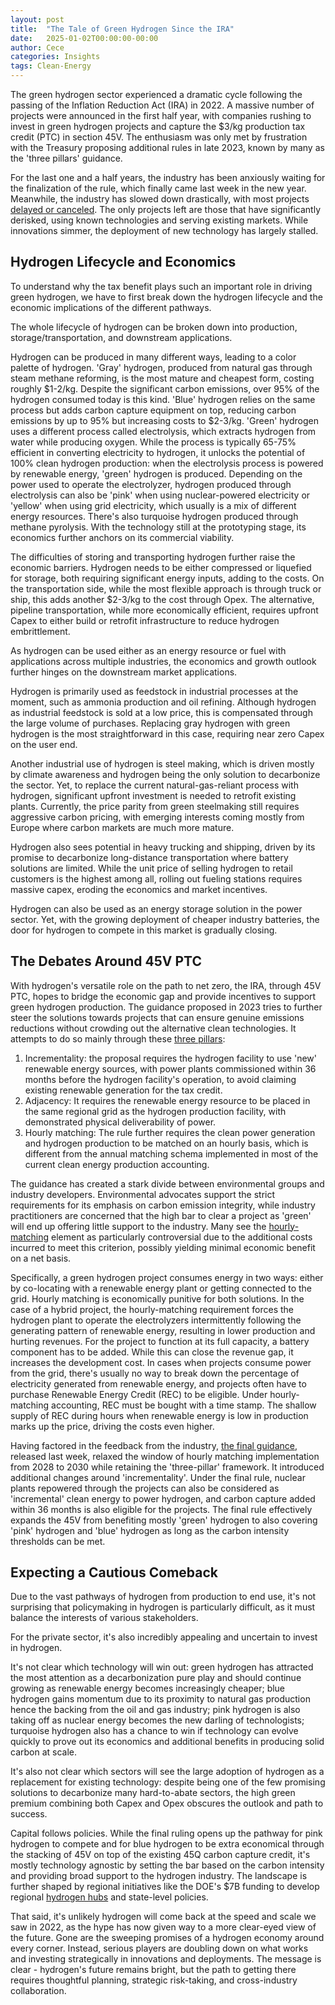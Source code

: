 ```yaml
---
layout: post
title:  "The Tale of Green Hydrogen Since the IRA"
date:   2025-01-02T00:00:00-00:00
author: Cece
categories: Insights
tags: Clean-Energy
---
```


The green hydrogen sector experienced a dramatic cycle following the passing of the Inflation Reduction Act (IRA) in 2022. A massive number of projects were announced in the first half year, with companies rushing to invest in green hydrogen projects and capture the $3/kg production tax credit (PTC) in section 45V. The enthusiasm was only met by frustration with the Treasury proposing additional rules in late 2023, known by many as the 'three pillars' guidance.

For the last one and a half years, the industry has been anxiously waiting for the finalization of the rule, which finally came last week in the new year. Meanwhile, the industry has slowed down drastically, with most projects [delayed or canceled](https://www.cleantech.com/investing-in-green-hydrogen-2024-tackling-green-hydrogens-growing-pains/). The only projects left are those that have significantly derisked, using known technologies and serving existing markets. While innovations simmer, the deployment of new technology has largely stalled.

## Hydrogen Lifecycle and Economics

To understand why the tax benefit plays such an important role in driving green hydrogen, we have to first break down the hydrogen lifecycle and the economic implications of the different pathways.

The whole lifecycle of hydrogen can be broken down into production, storage/transportation, and downstream applications.

Hydrogen can be produced in many different ways, leading to a color palette of hydrogen. 'Gray' hydrogen, produced from natural gas through steam methane reforming, is the most mature and cheapest form, costing roughly $1-2/kg. Despite the significant carbon emissions, over 95% of the hydrogen consumed today is this kind. 'Blue' hydrogen relies on the same process but adds carbon capture equipment on top, reducing carbon emissions by up to 95% but increasing costs to $2-3/kg. 'Green' hydrogen uses a different process called electrolysis, which extracts hydrogen from water while producing oxygen. While the process is typically 65-75% efficient in converting electricity to hydrogen, it unlocks the potential of 100% clean hydrogen production: when the electrolysis process is powered by renewable energy, 'green' hydrogen is produced. Depending on the power used to operate the electrolyzer, hydrogen produced through electrolysis can also be 'pink' when using nuclear-powered electricity or 'yellow' when using grid electricity, which usually is a mix of different energy resources. There's also turquoise hydrogen produced through methane pyrolysis. With the technology still at the prototyping stage, its economics further anchors on its commercial viability.

The difficulties of storing and transporting hydrogen further raise the economic barriers. Hydrogen needs to be either compressed or liquefied for storage, both requiring significant energy inputs, adding to the costs. On the transportation side, while the most flexible approach is through truck or ship, this adds another $2-3/kg to the cost through Opex. The alternative, pipeline transportation, while more economically efficient, requires upfront Capex to either build or retrofit infrastructure to reduce hydrogen embrittlement.

As hydrogen can be used either as an energy resource or fuel with applications across multiple industries, the economics and growth outlook further hinges on the downstream market applications. 

Hydrogen is primarily used as feedstock in industrial processes at the moment, such as ammonia production and oil refining. Although hydrogen as industrial feedstock is sold at a low price, this is compensated through the large volume of purchases. Replacing gray hydrogen with green hydrogen is the most straightforward in this case, requiring near zero Capex on the user end.

Another industrial use of hydrogen is steel making, which is driven mostly by climate awareness and hydrogen being the only solution to decarbonize the sector. Yet, to replace the current natural-gas-reliant process with hydrogen, significant upfront investment is needed to retrofit existing plants. Currently, the price parity from green steelmaking still requires aggressive carbon pricing, with emerging interests coming mostly from Europe where carbon markets are much more mature.

Hydrogen also sees potential in heavy trucking and shipping, driven by its promise to decarbonize long-distance transportation where battery solutions are limited. While the unit price of selling hydrogen to retail customers is the highest among all, rolling out fueling stations requires massive capex, eroding the economics and market incentives.

Hydrogen can also be used as an energy storage solution in the power sector. Yet, with the growing deployment of cheaper industry batteries, the door for hydrogen to compete in this market is gradually closing.

## The Debates Around 45V PTC

With hydrogen's versatile role on the path to net zero, the IRA, through 45V PTC, hopes to bridge the economic gap and provide incentives to support green hydrogen production. The guidance proposed in 2023 tries to further steer the solutions towards projects that can ensure genuine emissions reductions without crowding out the alternative clean technologies. It attempts to do so mainly through these [three pillars](https://www.projectfinance.law/publications/2024/january/hydrogen-tax-credit-guidance/):

1. Incrementality: the proposal requires the hydrogen facility to use 'new' renewable energy sources, with power plants commissioned within 36 months before the hydrogen facility's operation, to avoid claiming existing renewable generation for the tax credit.
2. Adjacency: It requires the renewable energy resource to be placed in the same regional grid as the hydrogen production facility, with demonstrated physical deliverability of power.
3. Hourly matching: The rule further requires the clean power generation and hydrogen production to be matched on an hourly basis, which is different from the annual matching schema implemented in most of the current clean energy production accounting.

The guidance has created a stark divide between environmental groups and industry developers. Environmental advocates support the strict requirements for its emphasis on carbon emission integrity, while industry practitioners are concerned that the high bar to clear a project as 'green' will end up offering little support to the industry. Many see the [hourly-matching](https://www.canarymedia.com/articles/hydrogen/the-new-hydrogen-tax-credits-could-revolutionize-how-clean-energy-is-counted) element as particularly controversial due to the additional costs incurred to meet this criterion, possibly yielding minimal economic benefit on a net basis.

Specifically, a green hydrogen project consumes energy in two ways: either by co-locating with a renewable energy plant or getting connected to the grid. Hourly matching is economically punitive for both solutions. In the case of a hybrid project, the hourly-matching requirement forces the hydrogen plant to operate the electrolyzers intermittently following the generating pattern of renewable energy, resulting in lower production and hurting revenues. For the project to function at its full capacity, a battery component has to be added. While this can close the revenue gap, it increases the development cost. In cases when projects consume power from the grid, there's usually no way to break down the percentage of electricity generated from renewable energy, and projects often have to purchase Renewable Energy Credit (REC) to be eligible. Under hourly-matching accounting, REC must be bought with a time stamp. The shallow supply of REC during hours when renewable energy is low in production marks up the price, driving the costs even higher.

Having factored in the feedback from the industry, [the final guidance](https://home.treasury.gov/news/press-releases/jy2768), released last week, relaxed the window of hourly matching implementation from 2028 to 2030 while retaining the 'three-pillar' framework. It introduced additional changes around 'incrementality'. Under the final rule, nuclear plants repowered through the projects can also be considered as 'incremental' clean energy to power hydrogen, and carbon capture added within 36 months is also eligible for the projects. The final rule effectively expands the 45V from benefiting mostly 'green' hydrogen to also covering 'pink' hydrogen and 'blue' hydrogen as long as the carbon intensity thresholds can be met.

## Expecting a Cautious Comeback 

Due to the vast pathways of hydrogen from production to end use, it's not surprising that policymaking in hydrogen is particularly difficult, as it must balance the interests of various stakeholders.

For the private sector, it's also incredibly appealing and uncertain to invest in hydrogen. 

It's not clear which technology will win out: green hydrogen has attracted the most attention as a decarbonization pure play and should continue growing as renewable energy becomes increasingly cheaper; blue hydrogen gains momentum due to its proximity to natural gas production hence the backing from the oil and gas industry; pink hydrogen is also taking off as nuclear energy becomes the new darling of technologists; turquoise hydrogen also has a chance to win if technology can evolve quickly to prove out its economics and additional benefits in producing solid carbon at scale. 

It's also not clear which sectors will see the large adoption of hydrogen as a replacement for existing technology: despite being one of the few promising solutions to decarbonize many hard-to-abate sectors, the high green premium combining both Capex and Opex obscures the outlook and path to success.

Capital follows policies. While the final ruling opens up the pathway for pink hydrogen to compete and for blue hydrogen to be extra economical through the stacking of 45V on top of the existing 45Q carbon capture credit, it's mostly technology agnostic by setting the bar based on the carbon intensity and providing broad support to the hydrogen industry. The landscape is further shaped by regional initiatives like the DOE's $7B funding to develop regional [hydrogen hubs](https://www.energy.gov/oced/regional-clean-hydrogen-hubs-0) and state-level policies.

That said, it's unlikely hydrogen will come back at the speed and scale we saw in 2022, as the hype has now given way to a more clear-eyed view of the future. Gone are the sweeping promises of a hydrogen economy around every corner. Instead, serious players are doubling down on what works and investing strategically in innovations and deployments. The message is clear - hydrogen's future remains bright, but the path to getting there requires thoughtful planning, strategic risk-taking, and cross-industry collaboration.